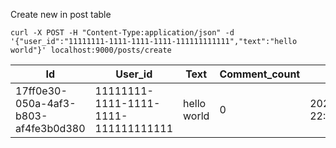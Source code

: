 
Create new in post table

`curl -X POST -H "Content-Type:application/json" -d '{"user_id":"11111111-1111-1111-1111-111111111111","text":"hello world"}' localhost:9000/posts/create`

|Id|User_id|Text|Comment_count|Posted_at|
|--|-------|----|-------------|---------|
|17ff0e30-050a-4af3-b803-af4fe3b0d380|11111111-1111-1111-1111-111111111111|hello world|0|2020-08-24 22:33:51.580447|

